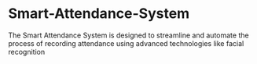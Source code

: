# Smart-Attendance-System
The Smart Attendance System is designed to streamline and automate the process of recording attendance using advanced technologies like facial recognition
